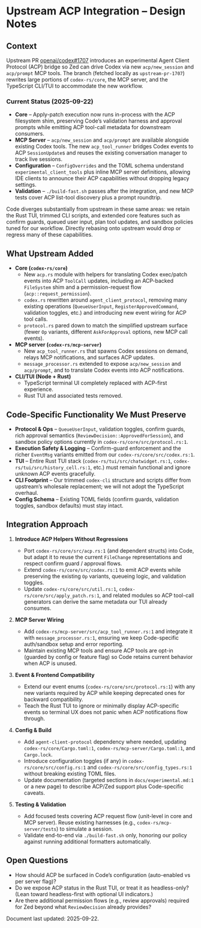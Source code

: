 # Upstream ACP Integration – Design Notes

## Context

Upstream PR [openai/codex#1707](https://github.com/openai/codex/pull/1707) introduces an
experimental Agent Client Protocol (ACP) bridge so Zed can drive Codex via new
`acp/new_session` and `acp/prompt` MCP tools. The branch (fetched locally as
`upstream-pr-1707`) rewrites large portions of `codex-rs/core`, the MCP server,
and the TypeScript CLI/TUI to accommodate the new workflow.

### Current Status (2025-09-22)

- **Core** – Apply-patch execution now runs in-process with the ACP filesystem
  shim, preserving Code’s validation harness and approval prompts while
  emitting ACP tool-call metadata for downstream consumers.
- **MCP Server** – `acp/new_session` and `acp/prompt` are available alongside
  existing Codex tools. The new `acp_tool_runner` bridges Codex events to ACP
  `SessionUpdate`s and reuses the existing conversation manager to track live
  sessions.
- **Configuration** – `ConfigOverrides` and the TOML schema understand
  `experimental_client_tools` plus inline MCP server definitions, allowing IDE
  clients to announce their ACP capabilities without dropping legacy settings.
- **Validation** – `./build-fast.sh` passes after the integration, and new MCP
  tests cover ACP list-tool discovery plus a prompt roundtrip.

Code diverges substantially from upstream in these same areas: we retain the
Rust TUI, trimmed CLI scripts, and extended core features such as confirm
guards, queued user input, plan tool updates, and sandbox policies tuned for our
workflow. Directly rebasing onto upstream would drop or regress many of these
capabilities.

## What Upstream Added

- **Core (`codex-rs/core`)**
  - New `acp.rs` module with helpers for translating Codex exec/patch events
    into ACP `ToolCall` updates, including an ACP-backed `FileSystem` shim and a
    permission-request flow (`acp::request_permission`).
  - `codex.rs` rewritten around `agent_client_protocol`, removing many existing
    operations (`QueueUserInput`, `RegisterApprovedCommand`, validation toggles,
    etc.) and introducing new event wiring for ACP tool calls.
  - `protocol.rs` pared down to match the simplified upstream surface (fewer
    `Op` variants, different `AskForApproval` options, new MCP call events).
- **MCP server (`codex-rs/mcp-server`)**
  - New `acp_tool_runner.rs` that spawns Codex sessions on demand, relays MCP
    notifications, and surfaces ACP updates.
  - `message_processor.rs` extended to expose `acp/new_session` and
    `acp/prompt`, and to translate Codex events into ACP notifications.
- **CLI/TUI (Node + Rust)**
  - TypeScript terminal UI completely replaced with ACP-first experience.
  - Rust TUI and associated tests removed.

## Code-Specific Functionality We Must Preserve

- **Protocol & Ops** – `QueueUserInput`, validation toggles, confirm guards,
  rich approval semantics (`ReviewDecision::ApprovedForSession`), and sandbox
  policy options currently in `codex-rs/core/src/protocol.rs:1`.
- **Execution Safety & Logging** – Confirm-guard enforcement and the richer
  `EventMsg` variants emitted from our `codex-rs/core/src/codex.rs:1`.
- **TUI** – Entire Rust TUI stack (`codex-rs/tui/src/chatwidget.rs:1`,
  `codex-rs/tui/src/history_cell.rs:1`, etc.) must remain functional and ignore
  unknown ACP events gracefully.
- **CLI Footprint** – Our trimmed `codex-cli` structure and scripts differ from
  upstream’s wholesale replacement; we will not adopt the TypeScript overhaul.
- **Config Schema** – Existing TOML fields (confirm guards, validation toggles,
  sandbox defaults) must stay intact.

## Integration Approach

1. **Introduce ACP Helpers Without Regressions**
   - Port `codex-rs/core/src/acp.rs:1` (and dependent structs) into Code, but
     adapt it to reuse the current `FileChange` representations and respect
     confirm guard / approval flows.
   - Extend `codex-rs/core/src/codex.rs:1` to emit ACP events while preserving
     the existing `Op` variants, queueing logic, and validation toggles.
   - Update `codex-rs/core/src/util.rs:1`, `codex-rs/core/src/apply_patch.rs:1`,
     and related modules so ACP tool-call generators can derive the same
     metadata our TUI already consumes.

2. **MCP Server Wiring**
   - Add `codex-rs/mcp-server/src/acp_tool_runner.rs:1` and integrate it with
     `message_processor.rs:1`, ensuring we keep Code-specific auth/sandbox setup
     and error reporting.
   - Maintain existing MCP tools and ensure ACP tools are opt-in (guarded by
     config or feature flag) so Code retains current behavior when ACP is
     unused.

3. **Event & Frontend Compatibility**
   - Extend our event enums (`codex-rs/core/src/protocol.rs:1`) with any new
     variants required by ACP while keeping deprecated ones for backward
     compatibility.
   - Teach the Rust TUI to ignore or minimally display ACP-specific events so
     terminal UX does not panic when ACP notifications flow through.

4. **Config & Build**
   - Add `agent-client-protocol` dependency where needed, updating
     `codex-rs/core/Cargo.toml:1`, `codex-rs/mcp-server/Cargo.toml:1`, and
     `Cargo.lock`.
   - Introduce configuration toggles (if any) in `codex-rs/core/src/config.rs:1`
     and `codex-rs/core/src/config_types.rs:1` without breaking existing TOML
     files.
   - Update documentation (targeted sections in `docs/experimental.md:1` or a
     new page) to describe ACP/Zed support plus Code-specific caveats.

5. **Testing & Validation**
   - Add focused tests covering ACP request flow (unit-level in core and MCP
     server). Reuse existing harnesses (e.g., `codex-rs/mcp-server/tests`) to
     simulate a session.
   - Validate end-to-end via `./build-fast.sh` only, honoring our policy against
     running additional formatters automatically.

## Open Questions

- How should ACP be surfaced in Code’s configuration (auto-enabled vs per
  server flag)?
- Do we expose ACP status in the Rust TUI, or treat it as headless-only? (Lean
  toward headless-first with optional UI indicators.)
- Are there additional permission flows (e.g., review approvals) required for
  Zed beyond what `ReviewDecision` already provides?

Document last updated: 2025-09-22.
